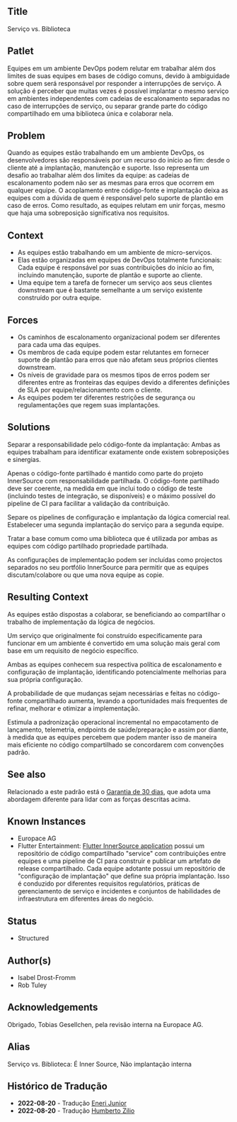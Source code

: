 ## Title

Serviço vs. Biblioteca

## Patlet

Equipes em um ambiente DevOps podem relutar em trabalhar além dos limites de suas equipes em bases de código comuns, devido à ambiguidade sobre quem será responsável por responder a interrupções de serviço. A solução é perceber que muitas vezes é possível implantar o mesmo serviço em ambientes independentes com cadeias de escalonamento separadas no caso de interrupções de serviço, ou separar grande parte do código compartilhado em uma biblioteca única e colaborar nela.

## Problem

Quando as equipes estão trabalhando em um ambiente DevOps, os desenvolvedores são responsáveis por um recurso do início ao fim: desde o cliente até a implantação, manutenção e suporte. Isso representa um desafio ao trabalhar além dos limites da equipe: as cadeias de escalonamento podem não ser as mesmas para erros que ocorrem em qualquer equipe. O acoplamento entre código-fonte e implantação deixa as equipes com a dúvida de quem é responsável pelo suporte de plantão em caso de erros. Como resultado, as equipes relutam em unir forças, mesmo que haja uma sobreposição significativa nos requisitos.

## Context

* As equipes estão trabalhando em um ambiente de micro-serviços.
* Elas estão organizadas em equipes de DevOps totalmente funcionais: Cada equipe é responsável por suas contribuições do início ao fim, incluindo manutenção, suporte de plantão e suporte ao cliente.
* Uma equipe tem a tarefa de fornecer um serviço aos seus clientes downstream que é bastante semelhante a um serviço existente construído por outra equipe.

## Forces

* Os caminhos de escalonamento organizacional podem ser diferentes para cada uma das equipes.
* Os membros de cada equipe podem estar relutantes em fornecer suporte de plantão para erros que não afetam seus próprios clientes downstream.
* Os níveis de gravidade para os mesmos tipos de erros podem ser diferentes entre as fronteiras das equipes devido a diferentes definições de SLA por equipe/relacionamento com o cliente.
* As equipes podem ter diferentes restrições de segurança ou regulamentações que regem suas implantações.

## Solutions

Separar a responsabilidade pelo código-fonte da implantação: Ambas as equipes trabalham para
identificar exatamente onde existem sobreposições e sinergias.

Apenas o código-fonte partilhado é mantido como parte do projeto InnerSource com responsabilidade partilhada. O código-fonte partilhado deve ser coerente, na medida em que inclui todo o código de teste (incluindo testes de integração, se disponíveis) e o máximo possível do pipeline de CI para facilitar a validação da contribuição.

Separe os pipelines de configuração e implantação da lógica comercial real.
Estabelecer uma segunda implantação do serviço para a segunda equipe.

Tratar a base comum como uma biblioteca que é utilizada por ambas as equipes com código partilhado
propriedade partilhada.

As configurações de implementação podem ser incluídas como projectos separados no seu portfólio InnerSource para permitir que as equipes discutam/colabore ou que uma nova equipe as copie.

## Resulting Context

As equipes estão dispostas a colaborar, se beneficiando ao compartilhar o trabalho de implementação da lógica de negócios.

Um serviço que originalmente foi construído especificamente para funcionar em um ambiente é convertido em uma solução mais geral com base em um requisito de negócio específico.

Ambas as equipes conhecem sua respectiva política de escalonamento e configuração de implantação, identificando potencialmente melhorias para sua própria configuração.

A probabilidade de que mudanças sejam necessárias e feitas no código-fonte compartilhado aumenta, levando a oportunidades mais frequentes de refinar, melhorar e otimizar a implementação.

Estimula a padronização operacional incremental no empacotamento de lançamento, telemetria, endpoints de saúde/preparação e assim por diante, à medida que as equipes percebem que podem manter isso de maneira mais eficiente no código compartilhado se concordarem com convenções padrão.

## See also

Relacionado a este padrão está o [Garantia de 30 dias](30-day-warranty.md), que adota uma abordagem diferente para lidar com as forças descritas acima.

## Known Instances

* Europace AG
* Flutter Entertainment: [Flutter InnerSource application](https://innersource.flutter.com/sdlc/) possui um repositório de código compartilhado "service" com contribuições entre equipes e uma pipeline de CI para construir e publicar um artefato de release compartilhado. Cada equipe adotante possui um repositório de "configuração de implantação" que define sua própria implantação. Isso é conduzido por diferentes requisitos regulatórios, práticas de gerenciamento de serviço e incidentes e conjuntos de habilidades de infraestrutura em diferentes áreas do negócio.

## Status

* Structured

## Author(s)

* Isabel Drost-Fromm
* Rob Tuley

## Acknowledgements

Obrigado, Tobias Gesellchen, pela revisão interna na Europace AG.

## Alias

Serviço vs. Biblioteca: É Inner Source, Não implantação interna

## Histórico de Tradução

- **2022-08-20** - Tradução [Eneri Junior](https://github.com/jrcosta)
- **2022-08-20** - Tradução [Humberto Zilio](https://github.com/zilio)

